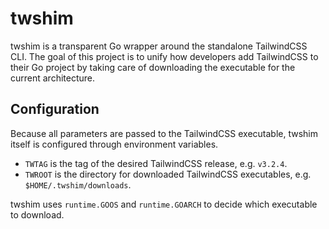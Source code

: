 # twshim

twshim is a transparent Go wrapper around the standalone TailwindCSS CLI. 
The goal of this project is to unify how developers add TailwindCSS to their Go project by taking care of downloading the executable for the current architecture.

## Configuration

Because all parameters are passed to the TailwindCSS executable, twshim itself is configured through environment variables.

* `TWTAG` is the tag of the desired TailwindCSS release, e.g. `v3.2.4`.
* `TWROOT` is the directory for downloaded TailwindCSS executables, e.g. `$HOME/.twshim/downloads`.
 
twshim uses `runtime.GOOS` and `runtime.GOARCH` to decide which executable to download.
